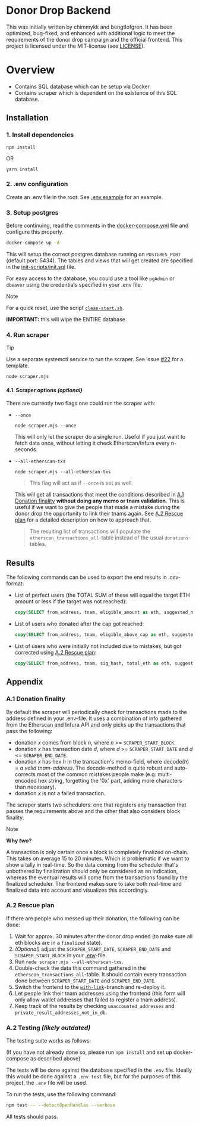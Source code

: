 # Donor Drop Backend

This was initially written by chimmykk and bengtlofgren. It has been optimized, bug-fixed, and enhanced with additional logic to meet the requirements of the donor drop campaign and the official frontend. This project is licensed under the MIT-license (see [LICENSE](./LICENSE)).

# Overview

- Contains SQL database which can be setup via Docker
- Contains scraper which is dependent on the existence of this SQL database.

## Installation

### 1. Install dependencies
```
npm install
```

OR

```
yarn install
```

### 2. .env configuration
Create an .env file in the root. See [.env.example](.env.example) for an example.

### 3. Setup postgres

Before continuing, read the comments in the [docker-compose.yml](./docker-compose.yml) file and configure this properly.

```bash
docker-compose up -d
```

This will setup the correct postgres database running on `POSTGRES_PORT` (default port: 5434). The tables and views that will get created are specified in the [init-scripts/init.sql](./init-scripts/init.sql) file.

For easy access to the database, you could use a tool like `pgAdmin` or `dbeaver` using the credentials specified in your .env file.

> [!NOTE]
>
> For a quick reset, use the script [`clean-start.sh`](./clean-start.sh).
> 
> **IMPORTANT:** this will wipe the ENTIRE database.


### 4. Run scraper

> [!TIP]
>
> Use a separate systemctl service to run the scraper. See issue [#22](https://github.com/zenodeapp/donor-drop-backend/issues/22) for a template. 

```bash
node scraper.mjs
```

#### 4.1. Scraper options _(optional)_

There are currently two flags one could run the scraper with:

- `--once`

  ```
  node scraper.mjs --once
  ```

  This will only let the scraper do a single run. Useful if you just want to fetch data once, without letting it check Etherscan/Infura every n-seconds.


- `--all-etherscan-txs`

  ```
  node scraper.mjs --all-etherscan-txs
  ```
  
  > This flag will act as if `--once` is set as well.

  This will get all transactions that meet the conditions described in [A.1 Donation finality](#a1-donation-finality) **without doing any memo or tnam validation**. This is useful if we want to give the people that made a mistake during the donor drop the opportunity to link their tnams again. See [A.2 Rescue plan](#a2-rescue-plan) for a detailed description on how to approach that.

  > The resulting list of transactions will populate the `etherscan_transactions_all`-table instead of the usual `donations`-tables.

## Results

The following commands can be used to export the end results in .csv-format:

- List of perfect users (the TOTAL SUM of these will equal the target ETH amount or less if the target was not reached):

  ```sql
  copy(SELECT from_address, tnam, eligible_amount as eth, suggested_nam FROM private_result_eligible_addresses_finalized_in_db) To '/var/lib/postgresql/private_result_eligible_addresses_finalized_in_db.csv' With CSV DELIMITER ',' HEADER;
  ```

- List of users who donated after the cap got reached:

  ```sql
  copy(SELECT from_address, tnam, eligible_above_cap as eth, suggested_nam FROM private_result_above_cap_addresses_in_db) To '/var/lib/postgresql/private_result_above_cap_addresses_in_db.csv' With CSV DELIMITER ',' HEADER;
  ```

- List of users who were initially not included due to mistakes, but got corrected using [A.2 Rescue plan](#a2-rescue-plan):

  ```sql
  copy(SELECT from_address, tnam, sig_hash, total_eth as eth, suggested_nam FROM private_result_addresses_not_in_db) To '/var/lib/postgresql/private_result_addresses_not_in_db.csv' With CSV DELIMITER ',' HEADER;
  ```

## Appendix

### A.1 Donation finality

By default the scraper will periodically check for transactions made to the address defined in your .env-file. It uses a combination of info gathered from the Etherscan and Infura API and only picks up the transactions that pass the following:

- donation _x_ comes from block _n_, where _n_ >= `SCRAPER_START_BLOCK`.
- donation _x_ has transaction date _d_, where _d_ >= `SCRAPER_START_DATE` and _d_ <= `SCRAPER_END_DATE`. 
- donation _x_ has hex _h_ in the transaction's memo-field, where decode(_h_) = _a valid tnam-address_. The decode-method is quite robust and auto-corrects most of the common mistakes people make (e.g. multi-encoded hex string, forgetting the '0x' part, adding more characters than necessary).
- donation _x_ is not a failed transaction.

The scraper starts two schedulers: one that registers any transaction that passes the requirements above and the other that also considers block finality. 

> [!NOTE]
> 
> **Why _two_?**
> 
> A transaction is only certain once a block is completely finalized on-chain. This takes on average 15 to 20 minutes. Which is problematic if we want to show a tally in real-time. So the data coming from the scheduler that's unbothered by finalization should only be considered as an indication, whereas the eventual results will come from the transactions found by the finalized scheduler. The frontend makes sure to take both real-time and finalized data into account and visualizes this accordingly.

### A.2 Rescue plan

If there are people who messed up their donation, the following can be done:

1. Wait for approx. 30 minutes after the donor drop ended (to make sure all eth blocks are in a `finalized` state).
2. _(Optional)_ adjust the `SCRAPER_START_DATE`, `SCRAPER_END_DATE` and `SCRAPER_START_BLOCK` in your [.env](./.env.example)-file.
3. Run ```node scraper.mjs --all-etherscan-txs```.
4. Double-check the data this command gathered in the `etherscan_transactions_all`-table. It should contain every transaction done between `SCRAPER_START_DATE` and `SCRAPER_END_DATE`.
5. Switch the frontend to the [`with-link`](https://github.com/zenodeapp/donor-drop-frontend/tree/with-link)-branch and re-deploy it.
6. Let people link their tnam addresses using the frontend (this form will only allow wallet addresses that failed to register a tnam address).
7. Keep track of the results by checking `unaccounted_addresses` and `private_result_addresses_not_in_db`.

### A.2 Testing _(likely outdated)_

The testing suite works as follows:

(If you have not already done so, please run `npm install` and set up docker-compose as described above)

The tests will be done against the database specified in the `.env` file. Ideally this would be done against a `.env.test` file, but for the purposes of this project, the `.env` file will be used.

To run the tests, use the following command:

```bash
npm test -- --detectOpenHandles --verbose
```

All tests should pass.
